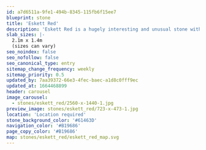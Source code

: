```yaml
---
id: a7d6511a-9fe1-494b-8345-115fb6f15ee7
blueprint: stone
title: 'Eskett Red'
description: 'Eskett Red is a hugely interesting and unusual stone with its white veins threading their way through the brown mottles and silvery incursions, whilst others crisscross across the face of the stone. This is a very distinctive ‘marble’ and its rarity is exemplified in its popularity.'
slab_sizes: |-
  2.1m x 1.4m
  (sizes can vary)
seo_noindex: false
seo_nofollow: false
seo_canonical_type: entry
sitemap_change_frequency: weekly
sitemap_priority: 0.5
updated_by: 7aa39372-66e3-4fec-baec-a1d8c0fff9ec
updated_at: 1664468899
header: carousel
image_carousel:
  - stones/eskett_red/2560-x-1440-1.jpg
preview_image: stones/eskett_red/723-x-473-1.jpg
location: 'Location required'
stone_background_color: '#61463D'
navigation_color: '#B19686'
page_copy_color: '#B19686'
map: stones/eskett_red/eskett_red_map.svg
---
```

